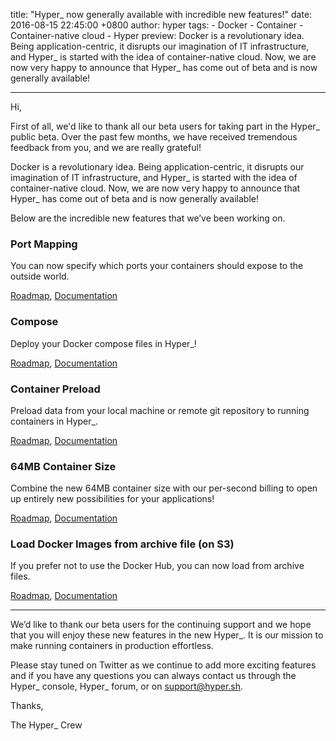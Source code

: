 title: "Hyper_ now generally available with incredible new features!"date: 2016-08-15 22:45:00 +0800author: hypertags:    - Docker    - Container    - Container-native cloud    - Hyperpreview: Docker is a revolutionary idea. Being application-centric, it disrupts our imagination of IT infrastructure, and Hyper_ is started with the idea of container-native cloud. Now, we are now very happy to announce that Hyper_ has come out of beta and is now generally available!---Hi,First of all, we'd like to thank all our beta users for taking part in the Hyper_ public beta. Over the past few months, we have received tremendous feedback from you, and we are really grateful!Docker is a revolutionary idea. Being application-centric, it disrupts our imagination of IT infrastructure, and Hyper_ is started with the idea of container-native cloud. Now, we are now very happy to announce that Hyper_ has come out of beta and is now generally available!Below are the incredible new features that we’ve been working on.### Port MappingYou can now specify which ports your containers should expose to the outside world.[Roadmap](https://trello.com/c/2k99dJW1/1-port-mapping), [Documentation](https://docs.hyper.sh/Reference/CLI/run.html)### ComposeDeploy your Docker compose files in Hyper_![Roadmap](https://trello.com/c/tLlnMaP6/19-hyper-compose), [Documentation](https://docs.hyper.sh/Feature/compose.html)### Container PreloadPreload data from your local machine or remote git repository to running containers in Hyper_.[Roadmap](https://trello.com/c/nrSxLzRC/20-copy-data-to-volume), [Documentation](https://docs.hyper.sh/Feature/volume.html)### 64MB Container SizeCombine the new 64MB container size with our per-second billing to open up entirely new possibilities for your applications![Roadmap](https://trello.com/c/J9InK02A/22-nano-container-size), [Documentation](https://docs.hyper.sh/FAQ/pricing.html)### Load Docker Images from archive file (on S3)If you prefer not to use the Docker Hub, you can now load from archive files.[Roadmap](https://trello.com/c/vkbtPCKS/18-hyper-load-s3), [Documentation](https://docs.hyper.sh/Reference/CLI/load.html)---------------------We’d like to thank our beta users for the continuing support and we hope that you will enjoy these new features in the new Hyper_. It is our mission to make running containers in production effortless.Please stay tuned on Twitter as we continue to add more exciting features and if you have any questions you can always contact us through the Hyper_ console, Hyper_ forum, or on support@hyper.sh.Thanks,The Hyper_ Crew
